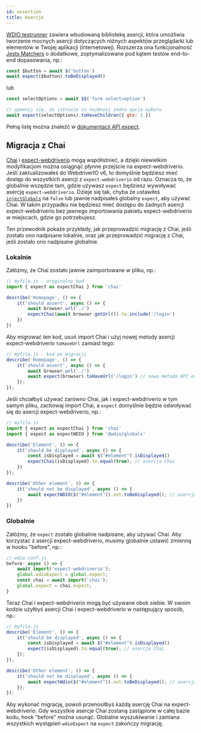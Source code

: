 ```yaml
---
id: assertion
title: Asercje
---
```


[WDIO testrunner](https://webdriver.io/docs/clioptions) zawiera wbudowaną bibliotekę asercji, która umożliwia tworzenie mocnych asercji dotyczących różnych aspektów przeglądarki lub elementów w Twojej aplikacji (internetowej). Rozszerza ona funkcjonalność [Jests Matchers](https://jestjs.io/docs/en/using-matchers) o dodatkowe, zoptymalizowane pod kątem testów end-to-end dopasowania, np.:

```js
const $button = await $('button')
await expect($button).toBeDisplayed()
```

lub

```js
const selectOptions = await $$('form select>option')

// upewnij się, że istnieje co najmniej jedna opcja wyboru
await expect(selectOptions).toHaveChildren({ gte: 1 })
```

Pełną listę można znaleźć w [dokumentacji API expect](/docs/api/expect-webdriverio).

## Migracja z Chai

[Chai](https://www.chaijs.com/) i [expect-webdriverio](https://github.com/webdriverio/expect-webdriverio#readme) mogą współistnieć, a dzięki niewielkim modyfikacjom można osiągnąć płynne przejście na expect-webdriverio. Jeśli zaktualizowałeś do WebdriverIO v6, to domyślnie będziesz mieć dostęp do wszystkich asercji z `expect-webdriverio` od razu. Oznacza to, że globalnie wszędzie tam, gdzie używasz `expect` będziesz wywoływać asercję `expect-webdriverio`. Dzieje się tak, chyba że ustawiłeś [`injectGlobals`](/docs/configuration#injectglobals) na `false` lub jawnie nadpisałeś globalny `expect`, aby używać Chai. W takim przypadku nie będziesz mieć dostępu do żadnych asercji expect-webdriverio bez jawnego importowania pakietu expect-webdriverio w miejscach, gdzie go potrzebujesz.

Ten przewodnik pokaże przykłady, jak przeprowadzić migrację z Chai, jeśli zostało ono nadpisane lokalnie, oraz jak przeprowadzić migrację z Chai, jeśli zostało ono nadpisane globalnie.

### Lokalnie

Załóżmy, że Chai zostało jawnie zaimportowane w pliku, np.:

```js
// myfile.js - oryginalny kod
import { expect as expectChai } from 'chai'

describe('Homepage', () => {
    it('should assert', async () => {
        await browser.url('./')
        expectChai(await browser.getUrl()).to.include('/login')
    })
})
```

Aby migrować ten kod, usuń import Chai i użyj nowej metody asercji expect-webdriverio `toHaveUrl` zamiast tego:

```js
// myfile.js - kod po migracji
describe('Homepage', () => {
    it('should assert', async () => {
        await browser.url('./')
        await expect(browser).toHaveUrl('/login') // nowa metoda API expect-webdriverio https://webdriver.io/docs/api/expect-webdriverio.html#tohaveurl
    });
});
```

Jeśli chciałbyś używać zarówno Chai, jak i expect-webdriverio w tym samym pliku, zachowaj import Chai, a `expect` domyślnie będzie odwoływać się do asercji expect-webdriverio, np.:

```js
// myfile.js
import { expect as expectChai } from 'chai'
import { expect as expectWDIO } from '@wdio/globals'

describe('Element', () => {
    it('should be displayed', async () => {
        const isDisplayed = await $("#element").isDisplayed()
        expectChai(isDisplayed).to.equal(true); // asercja Chai
    })
});

describe('Other element', () => {
    it('should not be displayed', async () => {
        await expectWDIO($("#element")).not.toBeDisplayed(); // asercja expect-webdriverio
    })
})
```

### Globalnie

Załóżmy, że `expect` zostało globalnie nadpisane, aby używać Chai. Aby korzystać z asercji expect-webdriverio, musimy globalnie ustawić zmienną w hooku "before", np.:

```js
// wdio.conf.js
before: async () => {
    await import('expect-webdriverio');
    global.wdioExpect = global.expect;
    const chai = await import('chai');
    global.expect = chai.expect;
}
```

Teraz Chai i expect-webdriverio mogą być używane obok siebie. W swoim kodzie użyłbyś asercji Chai i expect-webdriverio w następujący sposób, np.:

```js
// myfile.js
describe('Element', () => {
    it('should be displayed', async () => {
        const isDisplayed = await $("#element").isDisplayed()
        expect(isDisplayed).to.equal(true); // asercja Chai
    });
});

describe('Other element', () => {
    it('should not be displayed', async () => {
        await expectWdio($("#element")).not.toBeDisplayed(); // asercja expect-webdriverio
    });
});
```

Aby wykonać migrację, powoli przenosiłbyś każdą asercję Chai na expect-webdriverio. Gdy wszystkie asercje Chai zostaną zastąpione w całej bazie kodu, hook "before" można usunąć. Globalne wyszukiwanie i zamiana wszystkich wystąpień `wdioExpect` na `expect` zakończy migrację.